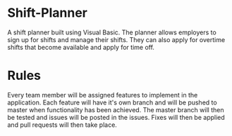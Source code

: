 # Shift-Planner

A shift planner built using Visual Basic. The planner allows employers to sign up for shifts and manage their shifts. They can also apply for overtime shifts that become available and apply for time off.

# Rules

Every team member will be assigned features to implement in the application. Each feature will have it's own branch and will be pushed to master when functionality has been achieved. The master branch will then be tested and issues will be posted in the issues. Fixes will then be applied and pull requests will then take place.
